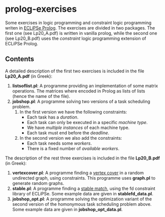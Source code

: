 # prolog-exercises
Some exercises in logic programming and constraint logic programming writen in [ECLiPSe Prolog](http://eclipseclp.org/). The exercises are divided in two packages. The first one (see Lp20_A.pdf)  is written in vanilla prolog, while the second one (see Lp20_B.pdf) uses the _constraint_ logic programming extension of ECLiPSe Prolog. 

## Contents
A detailed description of the first two exercises is included in the file **Lp20_A.pdf** (in Greek):

1. **listsoflist.pl**: A programme providing an implementation of some matrix operations. The matrices where encoded in Prolog as lists of lists (hence the name of the file).
2. **jobshop.pl**: A programme solving two versions of a task scheduling problem.
   1. In the first version we have the following constraints:  
      * Each task has a _duration_.
      * Each task can only be executed in a specific _machine type_.
      * We have _multiple instances_ of each machine type.
      * Each task must end before the _deadline_.  
   2. In the second version we also add the constraints:
      * Each task needs some _workers_.
      * There is a fixed number of _available workers_.

The description of the rest three exercises is included in the file **Lp20_B.pdf** (in Greek):

1. **vertexcover.pl**: A programme finding a [vertex cover](https://en.wikipedia.org/wiki/Vertex_cover) in a random undirected graph, using constraints. This programme uses **graph.pl** to generate random graphs. 
2. **stable.pl**: A programme finding a [stable match](https://en.wikipedia.org/wiki/Stable_marriage_problem), using the fd constraint library of ECLiPSe. Some example data are given in **stablefd_data.pl**.
3. **jobshop_opt.pl**: A programme solving the optimization variant of the second version of the homonymous task scheduling problem above. Some example data are given in **jobshop_opt_data.pl**.
